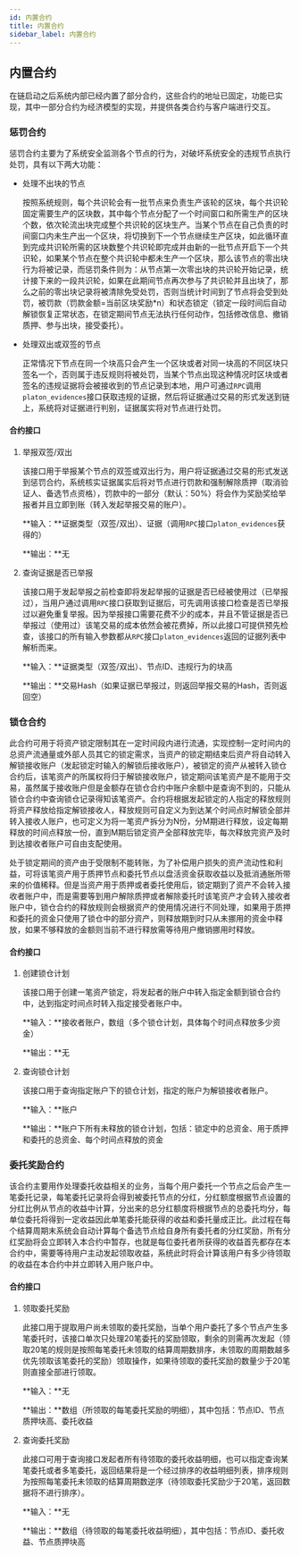 ```yaml
---
id: 内置合约
title: 内置合约
sidebar_label: 内置合约
---
```


## 内置合约

在链启动之后系统内部已经内置了部分合约，这些合约的地址已固定，功能已实现，其中一部分合约为经济模型的实现，并提供各类合约与客户端进行交互。



### 惩罚合约

惩罚合约主要为了系统安全监测各个节点的行为，对破坏系统安全的违规节点执行处罚，具有以下两大功能：

- 处理不出块的节点

  按照系统规则，每个共识轮会有一批节点来负责生产该轮的区块，每个共识轮固定需要生产的区块数，其中每个节点分配了一个时间窗口和所需生产的区块个数，依次轮流出块完成整个共识轮的区块生产。当某个节点在自己负责的时间窗口内未生产出一个区块，将切换到下一个节点继续生产区块，如此循环直到完成共识轮所需的区块数整个共识轮即完成并由新的一批节点开启下一个共识轮，如果某个节点在整个共识轮中都未生产一个区块，那么该节点的零出块行为将被记录，而惩罚条件则为：从节点第一次零出块的共识轮开始记录，统计接下来的一段共识轮，如果在此期间节点再次参与了共识轮并且出块了，那么之前的零出块记录将被清除免受处罚，否则当统计时间到了节点将会受到处罚，被罚款（罚款金额=当前区块奖励*n）和状态锁定（锁定一段时间后自动解锁恢复正常状态，在锁定期间节点无法执行任何动作，包括修改信息、撤销质押、参与出块，接受委托）。

- 处理双出或双签的节点

  正常情况下节点在同一个块高只会产生一个区块或者对同一块高的不同区块只签名一个，否则属于违反规则将被处罚，当某个节点出现这种情况时区块或者签名的违规证据将会被接收到的节点记录到本地，用户可通过`RPC`调用`platon_evidences`接口获取违规的证据，然后将证据通过交易的形式发送到链上，系统将对证据进行判别，证据属实将对节点进行处罚。

#### 合约接口

1. 举报双签/双出

   该接口用于举报某个节点的双签或双出行为，用户将证据通过交易的形式发送到惩罚合约，系统核实证据属实后将对节点进行罚款和强制解除质押（取消验证人、备选节点资格），罚款中的一部分（默认：50%）将会作为奖励奖给举报者并且立即到账（转入发起举报交易的账户）。

   **输入：**证据类型（双签/双出）、证据（调用`RPC`接口`platon_evidences`获得的）

   **输出：**无

2. 查询证据是否已举报

   该接口用于发起举报之前检查即将发起举报的证据是否已经被使用过（已举报过），当用户通过调用`RPC`接口获取到证据后，可先调用该接口检查是否已举报过以避免重复举报。因为举报接口需要花费不少的成本，并且不管证据是否已举报过（使用过）该笔交易的成本依然会被花费掉，所以此接口可提供预先检查，该接口的所有输入参数都从`RPC`接口`platon_evidences`返回的证据列表中解析而来。

   **输入：**证据类型（双签/双出）、节点ID、违规行为的块高

   **输出：**交易Hash（如果证据已举报过，则返回举报交易的Hash，否则返回空）



### 锁仓合约

此合约可用于将资产锁定限制其在一定时间段内进行流通，实现控制一定时间内的总资产流通量或外部人员其它的锁定需求，当资产的锁定期结束后资产将自动转入解锁接收账户（发起锁定时输入的解锁后接收账户），被锁定的资产从被转入锁仓合约后，该笔资产的所属权将归于解锁接收账户，锁定期间该笔资产是不能用于交易，虽然属于接收账户但是金额存在锁仓合约中账户余额中是查询不到的，只能从锁仓合约中查询锁仓记录得知该笔资产。合约将根据发起锁定的人指定的释放规则将资产释放给指定解锁接收人，释放规则可自定义为到达某个时间点时解锁全部并转入接收人账户，也可定义为将一笔资产拆分为N份，分M期进行释放，设定每期释放的时间点释放一份，直到M期后锁定资产全部释放完毕，每次释放完资产及时到达接收者账户可自由支配使用。

处于锁定期间的资产由于受限制不能转账，为了补偿用户损失的资产流动性和利益，可将该笔资产用于质押节点和委托节点以盘活资金获取收益以及抵消通胀所带来的价值稀释。但是当资产用于质押或者委托使用后，锁定期到了资产不会转入接收者账户中，而是需要等到用户解除质押或者解除委托时该笔资产才会转入接收者账户中，锁仓合约的释放规则会根据资产的使用情况进行不同处理，如果用于质押和委托的资金只使用了锁仓中的部分资产，则释放期到时只从未挪用的资金中释放，如果不够释放的金额则当前不进行释放需等待用户撤销挪用时释放。

#### 合约接口

1. 创建锁仓计划

   该接口用于创建一笔资产锁定，将发起者的账户中转入指定金额到锁仓合约中，达到指定时间点时转入指定接受者账户中。

   **输入：**接收者账户，数组（多个锁仓计划，具体每个时间点释放多少资金）

   **输出：**无

2. 查询锁仓计划

   该接口用于查询指定账户下的锁仓计划，指定的账户为解锁接收者账户。

   **输入：**账户

   **输出：**账户下所有未释放的锁仓计划，包括：锁定中的总资金、用于质押和委托的总资金、每个时间点释放的资金



### 委托奖励合约

该合约主要用作处理委托收益相关的业务，当每个用户委托一个节点之后会产生一笔委托记录，每笔委托记录将会得到被委托节点的分红，分红额度根据节点设置的分红比例从节点的收益中计算，分出来的总分红额度将根据节点的总委托均分，每单位委托将得到一定收益因此单笔委托能获得的收益和委托量成正比。此过程在每个结算周期末系统会自动计算每个备选节点给自身所有委托者的分红奖励，所有分红奖励将会立即转入本合约中暂存，也就是每位委托者所获得的收益首先都存在本合约中，需要等待用户主动发起领取收益，系统此时将会计算该用户有多少待领取的收益在本合约中并立即转入用户账户中。

#### 合约接口

1. 领取委托奖励

   此接口用于提取用户尚未领取的委托奖励，当单个用户委托了多个节点产生多笔委托时，该接口单次只处理20笔委托的奖励领取，剩余的则需再次发起（领取20笔的规则是按照每笔委托未领取的结算周期数排序，未领取的周期数越多优先领取该笔委托的奖励）领取操作，如果待领取的委托奖励的数量少于20笔则直接全部进行领取。

   **输入：**无

   **输出：**数组（所领取的每笔委托奖励的明细），其中包括：节点ID、节点质押块高、委托收益

2. 查询委托奖励

   此接口可用于查询接口发起者所有待领取的委托收益明细，也可以指定查询某笔委托或者多笔委托，返回结果将是一个经过排序的收益明细列表，排序规则为按照每笔委托未领取的结算周期数逆序（待领取委托奖励少于20笔，返回数据将不进行排序）。

   **输入：**无

   **输出：**数组（待领取的每笔委托收益明细），其中包括：节点ID、委托收益、节点质押块高

